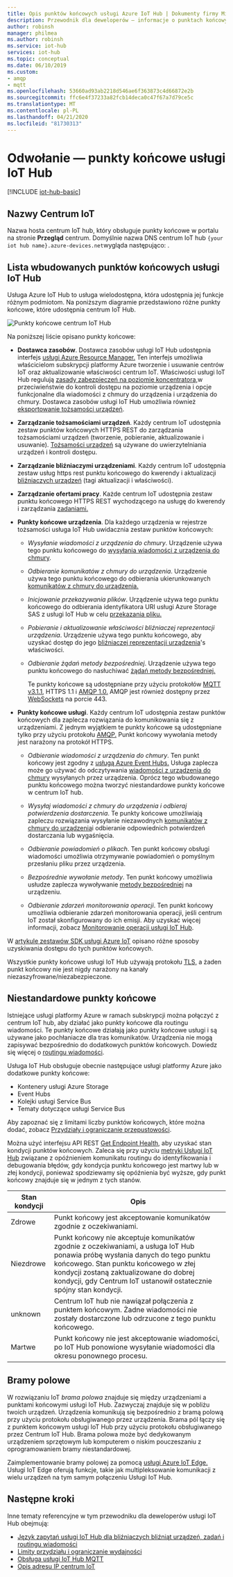 ```yaml
---
title: Opis punktów końcowych usługi Azure IoT Hub | Dokumenty firmy Microsoft
description: Przewodnik dla deweloperów — informacje o punktach końcowych skierowanych do urządzenia i usług IoT Hub.
author: robinsh
manager: philmea
ms.author: robinsh
ms.service: iot-hub
services: iot-hub
ms.topic: conceptual
ms.date: 06/10/2019
ms.custom:
- amqp
- mqtt
ms.openlocfilehash: 53660ad93ab2218d546ae6f363873c4d66872e2b
ms.sourcegitcommit: ffc6e4f37233a82fcb14deca0c47f67a7d79ce5c
ms.translationtype: MT
ms.contentlocale: pl-PL
ms.lasthandoff: 04/21/2020
ms.locfileid: "81730313"
---
```

# <a name="reference---iot-hub-endpoints"></a>Odwołanie — punkty końcowe usługi IoT Hub

[!INCLUDE [iot-hub-basic](../../includes/iot-hub-basic-partial.md)]

## <a name="iot-hub-names"></a>Nazwy Centrum IoT

Nazwa hosta centrum IoT hub, który obsługuje punkty końcowe w portalu na stronie **Przegląd** centrum. Domyślnie nazwa DNS centrum IoT hub `{your iot hub name}.azure-devices.net`wygląda następująco: .

## <a name="list-of-built-in-iot-hub-endpoints"></a>Lista wbudowanych punktów końcowych usługi IoT Hub

Usługa Azure IoT Hub to usługa wielodostępna, która udostępnia jej funkcje różnym podmiotom. Na poniższym diagramie przedstawiono różne punkty końcowe, które udostępnia centrum IoT Hub.

![Punkty końcowe centrum IoT Hub](./media/iot-hub-devguide-endpoints/endpoints.png)

Na poniższej liście opisano punkty końcowe:

* **Dostawca zasobów**. Dostawca zasobów usługi IoT Hub udostępnia interfejs [usługi Azure Resource Manager.](../azure-resource-manager/management/overview.md) Ten interfejs umożliwia właścicielom subskrypcji platformy Azure tworzenie i usuwanie centrów IoT oraz aktualizowanie właściwości centrum IoT. Właściwości usługi IoT Hub regulują [zasady zabezpieczeń na poziomie koncentratora,](iot-hub-devguide-security.md#access-control-and-permissions)w przeciwieństwie do kontroli dostępu na poziomie urządzenia i opcje funkcjonalne dla wiadomości z chmury do urządzenia i urządzenia do chmury. Dostawca zasobów usługi IoT Hub umożliwia również [eksportowanie tożsamości urządzeń](iot-hub-devguide-identity-registry.md#import-and-export-device-identities).

* **Zarządzanie tożsamościami urządzeń**. Każdy centrum IoT udostępnia zestaw punktów końcowych HTTPS REST do zarządzania tożsamościami urządzeń (tworzenie, pobieranie, aktualizowanie i usuwanie). [Tożsamości urządzeń](iot-hub-devguide-identity-registry.md) są używane do uwierzytelniania urządzeń i kontroli dostępu.

* **Zarządzanie bliźniaczymi urządzeniami**. Każdy centrum IoT udostępnia zestaw usług https rest punktu końcowego do kwerendy i aktualizacji [bliźniaczych urządzeń](iot-hub-devguide-device-twins.md) (tagi aktualizacji i właściwości).

* **Zarządzanie ofertami pracy**. Każde centrum IoT udostępnia zestaw punktu końcowego HTTPS REST wychodzącego na usługę do kwerendy i zarządzania [zadaniami.](iot-hub-devguide-jobs.md)

* **Punkty końcowe urządzenia**. Dla każdego urządzenia w rejestrze tożsamości usługa IoT Hub uwidacznia zestaw punktów końcowych:

  * *Wysyłanie wiadomości z urządzenia do chmury*. Urządzenie używa tego punktu końcowego do [wysyłania wiadomości z urządzenia do chmury](iot-hub-devguide-messages-d2c.md).

  * *Odbieranie komunikatów z chmury do urządzenia*. Urządzenie używa tego punktu końcowego do odbierania ukierunkowanych [komunikatów z chmury do urządzenia.](iot-hub-devguide-messages-c2d.md)

  * *Inicjowanie przekazywania plików*. Urządzenie używa tego punktu końcowego do odbierania identyfikatora URI usługi Azure Storage SAS z usługi IoT Hub w celu [przekazania pliku.](iot-hub-devguide-file-upload.md)

  * *Pobieranie i aktualizowanie właściwości bliźniaczej reprezentacji urządzenia*. Urządzenie używa tego punktu końcowego, aby uzyskać dostęp do jego [bliźniaczej reprezentacji urządzenia](iot-hub-devguide-device-twins.md)'s właściwości.

  * *Odbieranie żądań metody bezpośredniej*. Urządzenie używa tego punktu końcowego do nasłuchiwać [żądań metody bezpośredniej.](iot-hub-devguide-direct-methods.md)

    Te punkty końcowe są udostępniane przy użyciu protokołów [MQTT v3.1.1](https://mqtt.org/), HTTPS 1.1 i [AMQP 1.0.](https://www.amqp.org/) AMQP jest również dostępny przez [WebSockets](https://tools.ietf.org/html/rfc6455) na porcie 443.

* **Punkty końcowe usługi**. Każdy centrum IoT udostępnia zestaw punktów końcowych dla zaplecza rozwiązania do komunikowania się z urządzeniami. Z jednym wyjątkiem te punkty końcowe są udostępniane tylko przy użyciu protokołu [AMQP.](https://www.amqp.org/) Punkt końcowy wywołania metody jest narażony na protokół HTTPS.
  
  * *Odbieranie wiadomości z urządzenia do chmury*. Ten punkt końcowy jest zgodny z [usługą Azure Event Hubs.](https://azure.microsoft.com/documentation/services/event-hubs/) Usługa zaplecza może go używać do odczytywania [wiadomości z urządzenia do chmury](iot-hub-devguide-messages-d2c.md) wysyłanych przez urządzenia. Oprócz tego wbudowanego punktu końcowego można tworzyć niestandardowe punkty końcowe w centrum IoT hub.
  
  * *Wysyłaj wiadomości z chmury do urządzenia i odbieraj potwierdzenia dostarczenia*. Te punkty końcowe umożliwiają zapleczu rozwiązania wysyłanie niezawodnych [komunikatów z chmury do urządzenia](iot-hub-devguide-messages-c2d.md)i odbieranie odpowiednich potwierdzeń dostarczania lub wygaśnięcia.
  
  * *Odbieranie powiadomień o plikach*. Ten punkt końcowy obsługi wiadomości umożliwia otrzymywanie powiadomień o pomyślnym przesłaniu pliku przez urządzenia. 
  
  * *Bezpośrednie wywołanie metody*. Ten punkt końcowy umożliwia usłudze zaplecza wywoływanie [metody bezpośredniej](iot-hub-devguide-direct-methods.md) na urządzeniu.
  
  * *Odbieranie zdarzeń monitorowania operacji*. Ten punkt końcowy umożliwia odbieranie zdarzeń monitorowania operacji, jeśli centrum IoT został skonfigurowany do ich emisji. Aby uzyskać więcej informacji, zobacz [Monitorowanie operacji usługi IoT Hub](iot-hub-operations-monitoring.md).

W [artykule zestawów SDK usługi Azure IoT](iot-hub-devguide-sdks.md) opisano różne sposoby uzyskiwania dostępu do tych punktów końcowych.

Wszystkie punkty końcowe usługi IoT Hub używają protokołu [TLS,](https://tools.ietf.org/html/rfc5246) a żaden punkt końcowy nie jest nigdy narażony na kanały niezaszyfrowane/niezabezpieczone.

## <a name="custom-endpoints"></a>Niestandardowe punkty końcowe

Istniejące usługi platformy Azure w ramach subskrypcji można połączyć z centrum IoT hub, aby działać jako punkty końcowe dla routingu wiadomości. Te punkty końcowe działają jako punkty końcowe usługi i są używane jako pochłaniacze dla tras komunikatów. Urządzenia nie mogą zapisywać bezpośrednio do dodatkowych punktów końcowych. Dowiedz się więcej o [routingu wiadomości](../iot-hub/iot-hub-devguide-messages-d2c.md).

Usługa IoT Hub obsługuje obecnie następujące usługi platformy Azure jako dodatkowe punkty końcowe:

* Kontenery usługi Azure Storage
* Event Hubs
* Kolejki usługi Service Bus
* Tematy dotyczące usługi Service Bus

Aby zapoznać się z limitami liczby punktów końcowych, które można dodać, zobacz [Przydziały i ograniczanie przepustowości](iot-hub-devguide-quotas-throttling.md).

Można użyć interfejsu API REST [Get Endpoint Health,](https://docs.microsoft.com/rest/api/iothub/iothubresource/getendpointhealth#iothubresource_getendpointhealth) aby uzyskać stan kondycji punktów końcowych. Zaleca się przy użyciu [metryki Usługi IoT Hub](iot-hub-metrics.md) związane z opóźnieniem komunikatu routingu do identyfikowania i debugowania błędów, gdy kondycja punktu końcowego jest martwy lub w złej kondycji, ponieważ spodziewamy się opóźnienia być wyższe, gdy punkt końcowy znajduje się w jednym z tych stanów.

|Stan kondycji|Opis|
|---|---|
|Zdrowe|Punkt końcowy jest akceptowanie komunikatów zgodnie z oczekiwaniami.|
|Niezdrowe|Punkt końcowy nie akceptuje komunikatów zgodnie z oczekiwaniami, a usługa IoT Hub ponawia próbę wysłania danych do tego punktu końcowego. Stan punktu końcowego w złej kondycji zostaną zaktualizowane do dobrej kondycji, gdy Centrum IoT ustanowił ostatecznie spójny stan kondycji.|
|unknown|Centrum IoT hub nie nawiązał połączenia z punktem końcowym. Żadne wiadomości nie zostały dostarczone lub odrzucone z tego punktu końcowego.|
|Martwe|Punkt końcowy nie jest akceptowanie wiadomości, po IoT Hub ponowione wysyłanie wiadomości dla okresu ponownego procesu.|

## <a name="field-gateways"></a>Bramy polowe

W rozwiązaniu IoT *brama polowa* znajduje się między urządzeniami a punktami końcowymi usługi IoT Hub. Zazwyczaj znajduje się w pobliżu twoich urządzeń. Urządzenia komunikują się bezpośrednio z bramą polową przy użyciu protokołu obsługiwanego przez urządzenia. Brama pól łączy się z punktem końcowym usługi IoT Hub przy użyciu protokołu obsługiwanego przez Centrum IoT Hub. Brama polowa może być dedykowanym urządzeniem sprzętowym lub komputerem o niskim pouczeszaniu z oprogramowaniem bramy niestandardowej.

Zaimplementowanie bramy polowej za pomocą [usługi Azure IoT Edge.](/azure/iot-edge/) Usługi IoT Edge oferują funkcje, takie jak multipleksowanie komunikacji z wielu urządzeń na tym samym połączeniu Usługi IoT Hub.

## <a name="next-steps"></a>Następne kroki

Inne tematy referencyjne w tym przewodniku dla deweloperów usługi IoT Hub obejmują:

* [Język zapytań usługi IoT Hub dla bliźniaczych bliźniąt urządzeń, zadań i routingu wiadomości](iot-hub-devguide-query-language.md)
* [Limity przydziału i ograniczanie wydajności](iot-hub-devguide-quotas-throttling.md)
* [Obsługa usługi IoT Hub MQTT](iot-hub-mqtt-support.md)
* [Opis adresu IP centrum IoT](iot-hub-understand-ip-address.md)